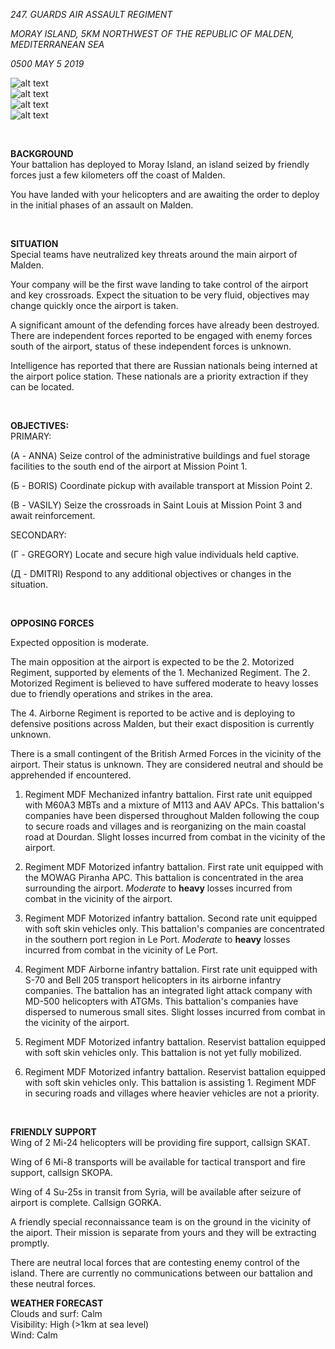 *247. GUARDS AIR ASSAULT REGIMENT*

*MORAY ISLAND, 5KM NORTHWEST OF THE REPUBLIC OF MALDEN, MEDITERRANEAN SEA*

*0500 MAY 5 2019*

![alt text](https://github.com/WulfyWulf/CLIMB-MOUNT-OLYMPUS/blob/master/MISSION-00/m01.PNG "m01")
<br />
![alt text](https://github.com/WulfyWulf/CLIMB-MOUNT-OLYMPUS/blob/master/MISSION-01/m01a.PNG "m01a")
<br />
![alt text](https://github.com/WulfyWulf/CLIMB-MOUNT-OLYMPUS/blob/master/MISSION-01/m01b.PNG "m01b")
<br />
![alt text](https://github.com/WulfyWulf/CLIMB-MOUNT-OLYMPUS/blob/master/MISSION-01/m01c.PNG "m01c")

<br />

**BACKGROUND**
<br />
Your battalion has deployed to Moray Island, an island seized by friendly forces just a few kilometers off the coast of Malden. 

You have landed with your helicopters and are awaiting the order to deploy in the initial phases of an assault on Malden.

<br />

**SITUATION**
<br />
Special teams have neutralized key threats around the main airport of Malden.

Your company will be the first wave landing to take control of the airport and key crossroads. Expect the situation to be very fluid, objectives may change quickly once the airport is taken.

A significant amount of the defending forces have already been destroyed. There are independent forces reported to be engaged with enemy forces south of the airport, status of these independent forces is unknown.

Intelligence has reported that there are Russian nationals being interned at the airport police station. These nationals are a priority extraction if they can be located.

<br />

**OBJECTIVES:**
<br />
PRIMARY: <br>

(А - ANNA) Seize control of the administrative buildings and fuel storage facilities to the south end of the airport at Mission Point 1.

(Б - BORIS) Coordinate pickup with available transport at Mission Point 2.

(В - VASILY) Seize the crossroads in Saint Louis at Mission Point 3 and await reinforcement.

SECONDARY: <br>

(Г - GREGORY) Locate and secure high value individuals held captive.

(Д - DMITRI) Respond to any additional objectives or changes in the situation.



<br />

**OPPOSING FORCES**
<br />

Expected opposition is moderate. 

The main opposition at the airport is expected to be the 2. Motorized Regiment, supported by elements of the 1. Mechanized Regiment. The 2. Motorized Regiment is believed to have suffered moderate to heavy losses due to friendly operations and strikes in the area.

The 4. Airborne Regiment is reported to be active and is deploying to defensive positions across Malden, but their exact disposition is currently unknown.

There is a small contingent of the British Armed Forces in the vicinity of the airport. Their status is unknown. They are considered neutral and should be apprehended if encountered.

1. Regiment MDF Mechanized infantry battalion. First rate unit equipped with M60A3 MBTs and a mixture of M113 and AAV APCs. This battalion's companies have been dispersed throughout Malden following the coup to secure roads and villages and is reorganizing on the main coastal road at Dourdan. Slight losses incurred from combat in the vicinity of the airport.<br>

2. Regiment MDF Motorized infantry battalion. First rate unit equipped with the MOWAG Piranha APC. This battalion is concentrated in the area surrounding the airport. *Moderate* to **heavy** losses incurred from combat in the vicinity of the airport.<br>

3. Regiment MDF Motorized infantry battalion. Second rate unit equipped with soft skin vehicles only. This battalion's companies are concentrated in the southern port region in Le Port. *Moderate* to **heavy** losses incurred from combat in the vicinity of Le Port.<br>

4. Regiment MDF Airborne infantry battalion. First rate unit equipped with S-70 and Bell 205 transport helicopters in its airborne infantry companies. The battalion has an integrated light attack company with MD-500 helicopters with ATGMs. This battalion's companies have dispersed to numerous small sites. Slight losses incurred from combat in the vicinity of the airport.<br>

5. Regiment MDF Motorized infantry battalion. Reservist battalion equipped with soft skin vehicles only. This battalion is not yet fully mobilized.<br>

6. Regiment MDF Motorized infantry battalion. Reservist battalion equipped with soft skin vehicles only. This battalion is assisting 1. Regiment MDF in securing roads and villages where heavier vehicles are not a priority.

<br />

**FRIENDLY SUPPORT**
<br />
Wing of 2 Mi-24 helicopters will be providing fire support, callsign SKAT.

Wing of 6 Mi-8 transports will be available for tactical transport and fire support, callsign SKOPA.

Wing of 4 Su-25s in transit from Syria, will be available after seizure of airport is complete. Callsign GORKA.

A friendly special reconnaissance team is on the ground in the vicinity of the aiport. Their mission is separate from yours and they will be extracting promptly.

There are neutral local forces that are contesting enemy control of the island. There are currently no communications between our battalion and these neutral forces.
<br />

**WEATHER FORECAST**
<br />
Clouds and surf: Calm
<br />
Visibility: High (>1km at sea level)
<br />
Wind: Calm
